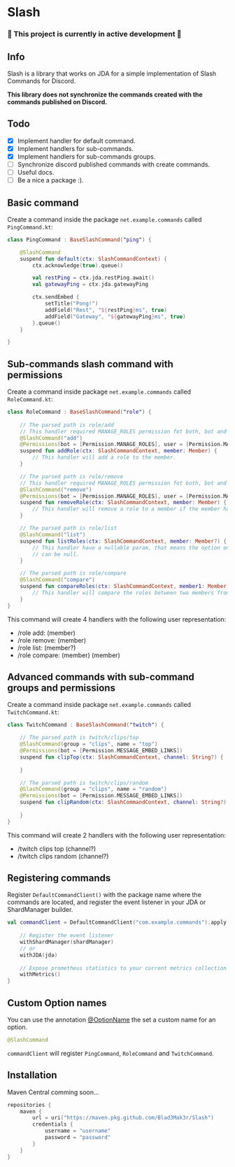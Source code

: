 # Slash
### 🚧 This project is currently in active development 🚧

## Info
Slash is a library that works on JDA for a simple implementation of Slash Commands for Discord.

**This library does not synchronize the commands created with the commands published on Discord.**

## Todo
- [x] Implement handler for default command.
- [x] Implement handlers for sub-commands.
- [x] Implement handlers for sub-commands groups.
- [ ] Synchronize discord published commands with create commands.
- [ ] Useful docs.
- [ ] Be a nice a package :).

## Basic command
Create a command inside the package ``net.example.commands`` called ``PingCommand.kt``:

```kotlin
class PingCommand : BaseSlashCommand("ping") {

    @SlashCommand
    suspend fun default(ctx: SlashCommandContext) {
        ctx.acknowledge(true).queue()

        val restPing = ctx.jda.restPing.await()
        val gatewayPing = ctx.jda.gatewayPing

        ctx.sendEmbed {
            setTitle("Pong!")
            addField("Rest", "${restPing}ms", true)
            addField("Gateway", "${gatewayPing}ms", true)
        }.queue()
    }

}
```

## Sub-commands slash command with permissions
Create a command inside package ``net.example.commands`` called ``RoleCommand.kt``:

```kotlin
class RoleCommand : BaseSlashCommand("role") {
    
    // The parsed path is role/add
    // This handler required MANAGE_ROLES permission fot both, bot and user who execute the command.
    @SlashCommand("add")
    @Permissions(bot = [Permission.MANAGE_ROLES], user = [Permission.MANAGE_ROLES])
    suspend fun addRole(ctx: SlashCommandContext, member: Member) {
        // This handler will add a role to the member.
    }

    // The parsed path is role/remove
    // This handler required MANAGE_ROLES permission fot both, bot and user who execute the command.
    @SlashCommand("remove")
    @Permissions(bot = [Permission.MANAGE_ROLES], user = [Permission.MANAGE_ROLES])
    suspend fun removeRole(ctx: SlashCommandContext, member: Member) {
        // This handler will remove a role to a member if the member have the role.
    }

    // The parsed path is role/list
    @SlashCommand("list")
    suspend fun listRoles(ctx: SlashCommandContext, member: Member?) {
        // This handler have a nullable param, that means the option on the command event
        // can be null.
    }

    // The parsed path is role/compare
    @SlashCommand("compare")
    suspend fun compareRoles(ctx: SlashCommandContext, member1: Member, member2: Member) {
        // This handler will compare the roles between two members from the guild.
    }
}
```

This command will create 4 handlers with the following user representation:
- /role add: (member)
- /role remove: (member)
- /role list: (member?)
- /role compare: (member) (member)

## Advanced commands with sub-command groups and permissions
Create a command inside package ``net.example.commands`` called ``TwitchCommand.kt``:

```kotlin
class TwitchCommand : BaseSlashCommand("twitch") {

    // The parsed path is twitch/clips/top
    @SlashCommand(group = "clips", name = "top")
    @Permissions(bot = [Permission.MESSAGE_EMBED_LINKS])
    suspend fun clipTop(ctx: SlashCommandContext, channel: String?) {
        
    }

    // The parsed path is twitch/clips/random
    @SlashCommand(group = "clips", name = "random")
    @Permissions(bot = [Permission.MESSAGE_EMBED_LINKS])
    suspend fun clipRandom(ctx: SlashCommandContext, channel: String?) {
        
    }
}
```
This command will create 2 handlers with the following user representation:
- /twitch clips top (channel?)
- /twitch clips random (channel?)

## Registering commands
Register ``DefaultCommandClient()`` with the package name where the commands are located, and register
the event listener in your JDA or ShardManager builder.

```kotlin
val commandClient = DefaultCommandClient("com.example.commands").apply {
    
    // Register the event listener
    withShardManager(shardManager)
    // or
    withJDA(jda)
    
    // Expose prometheus statistics to your current metrics collection
    withMetrics()
}
```

## Custom Option names
You can use the annotation [@OptionName](src/main/kotlin/tv/blademaker/slash/api/annotations/OptionName.kt)
the set a custom name for an option.
```kotlin
@SlashCommand

```

``commandClient`` will register ``PingCommand``, ``RoleCommand`` and ``TwitchCommand``.

## Installation
Maven Central comming soon...
```kotlin
repositories {
    maven {
        url = uri("https://maven.pkg.github.com/Blad3Mak3r/Slash")
        credentials {
            username = "username"
            password = "password"
        }
    }
}
```
